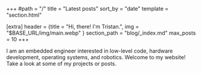 +++
#path = "/"
title = "Latest posts"
sort_by = "date"
template = "section.html"

[extra]
header = {title = "Hi, there! I'm Tristan.", img = "$BASE_URL/img/main.webp" }
section_path = "blog/_index.md"
max_posts = 10
+++

I am an embedded engineer interested in low-level code, hardware development, operating systems, and robotics. Welcome to my website!
Take a look at some of my projects or posts.
